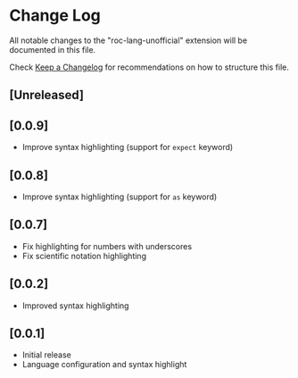 # Change Log

All notable changes to the "roc-lang-unofficial" extension will be documented in this file.

Check [Keep a Changelog](http://keepachangelog.com/) for recommendations on how to structure this file.

## [Unreleased]

## [0.0.9]

- Improve syntax highlighting (support for `expect` keyword)

## [0.0.8]

- Improve syntax highlighting (support for `as` keyword)

## [0.0.7]

- Fix highlighting for numbers with underscores
- Fix scientific notation highlighting

## [0.0.2]

- Improved syntax highlighting

## [0.0.1]

- Initial release
- Language configuration and syntax highlight
